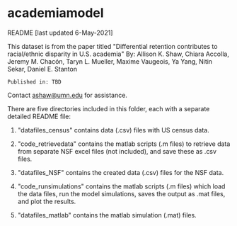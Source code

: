 # academiamodel

README [last updated 6-May-2021]

This dataset is from the paper titled
    "Differential retention contributes to racial/ethnic disparity in
      U.S. academia"
    By: Allison K. Shaw, Chiara Accolla, Jeremy M. Chacón, Taryn L.
      Mueller, Maxime Vaugeois, Ya Yang, Nitin Sekar, Daniel E. Stanton

    Published in: TBD

Contact ashaw@umn.edu for assistance.

There are five directories included in this folder, each with a separate detailed README file:

1. "datafiles_census" contains data (.csv) files with US census data.

2. "code_retrievedata" contains the matlab scripts (.m files) to retrieve
  data from separate NSF excel files (not included), and save these
  as .csv files.

3. "datafiles_NSF" contains the created data (.csv) files for the NSF data.

4. "code_runsimulations" contains the matlab scripts (.m files) which load
  the data files, run the model simulations, saves the output as .mat
  files, and plot the results.

5. "datafiles_matlab" contains the matlab simulation (.mat) files.
